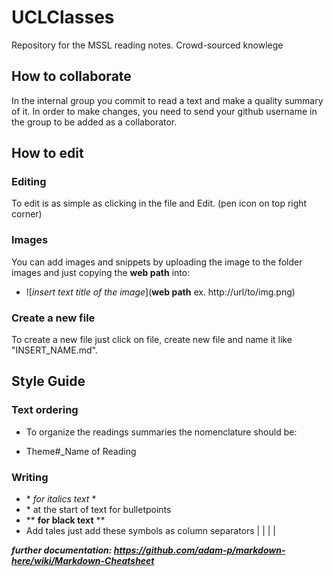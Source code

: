 # UCLClasses
Repository for the MSSL reading notes. Crowd-sourced knowlege

## How to collaborate
In the internal group you commit to read a text and make a quality summary of it. In order to make changes, you need to send your github username in the group to be added as a collaborator. 

## How to edit
### Editing
To edit is as simple as clicking in the file and Edit. (pen icon on top right corner)
### Images
You can add images and snippets by uploading the image to the folder images and just copying the **web path** into:

- ![*insert text title of the image*](**web path** ex. http://url/to/img.png)

### Create a new file
To create a new file just click on  file, create new file and name it like "INSERT_NAME.md".

## Style Guide
### Text ordering
- To organize the readings summaries the nomenclature should be:
* Theme#_Name of Reading


### Writing
- \* *for italics text* *
- \* at the start of text for bulletpoints
- ** **for black text**  **
- Add tales just add these symbols as column separators | | | |




***further documentation: https://github.com/adam-p/markdown-here/wiki/Markdown-Cheatsheet***
